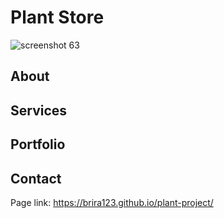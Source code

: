 # Plant Store

![screenshot 63](https://user-images.githubusercontent.com/39010769/40560044-7c9315b0-5ff4-11e8-96b0-6fbf03ed6ce3.png)

## About

## Services

## Portfolio

## Contact

Page link: https://brira123.github.io/plant-project/
